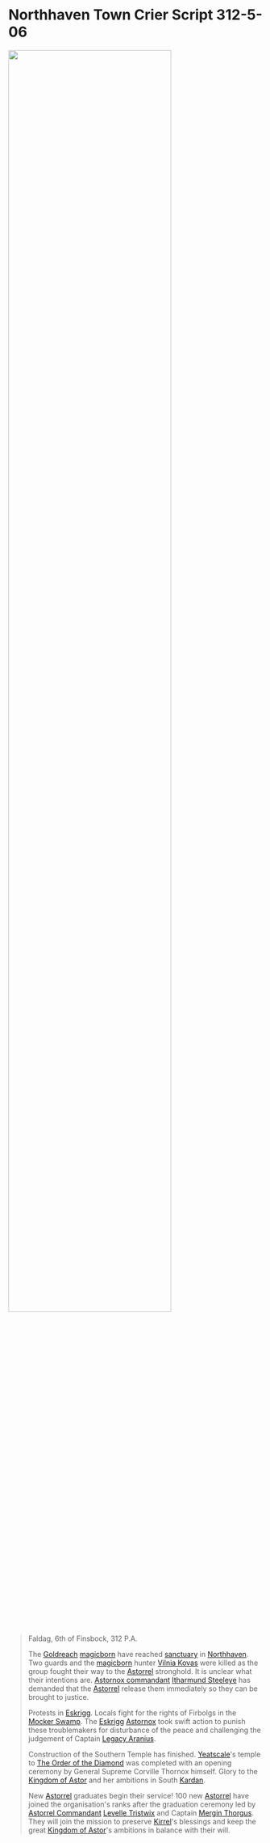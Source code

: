 # Northhaven Town Crier Script 312-5-06

<img src="../../images/papers/letters/northhaven-town-crier-script-312-5-06.png" width="80%" />

> Faldag, 6th of Finsbock, 312 P.A.
>
> The [Goldreach](../../../astarus/civilisations/kingdom-of-astor/settlements/goldreach/README.md) [magicborn](../../../astarus/civilisations/kingdom-of-astor/magicborn.md) have reached [sanctuary](../../../astarus/civilisations/kingdom-of-astor/organisations/astorrel/sanctuary.md) in [Northhaven](../../../astarus/places/cities/northhaven.md). Two guards and the [magicborn](../../../astarus/civilisations/kingdom-of-astor/magicborn.md) hunter [Vilnia Kovas](../../../astarus/people/vilnia-kovas.md) were killed as the group fought their way to the [Astorrel](../../../astarus/civilisations/kingdom-of-astor/organisations/astorrel/astorrel.md) stronghold. It is unclear what their intentions are. [Astornox commandant](../../../astarus/civilisations/kingdom-of-astor/organisations/astornox/ranks/7-commandant.md) [Itharmund Steeleye](../../../astarus/people/itharmund-steeleye.md) has demanded that the [Astorrel](../../../astarus/civilisations/kingdom-of-astor/organisations/astorrel/astorrel.md) release them immediately so they can be brought to justice.
>
> Protests in [Eskrigg](../../../astarus/places/cities/eskrigg.md). Locals fight for the rights of Firbolgs in the [Mocker Swamp](../../../astarus/places/forests/mocker-swamp.md). The [Eskrigg](../../../astarus/places/cities/eskrigg.md) [Astornox](../../../astarus/civilisations/kingdom-of-astor/organisations/astornox/astornox.md) took swift action to punish these troublemakers for disturbance of the peace and challenging the judgement of Captain [Legacy Aranius](../../../astarus/people/legacy-aranius.md).
>
> Construction of the Southern Temple has finished. [Yeatscale](../../../astarus/places/cities/yeatscale.md)'s temple to [The Order of the Diamond](../../../astarus/gods/the-order-of-the-diamond.md) was completed with an opening ceremony by General Supreme Corville Thornox himself. Glory to the [Kingdom of Astor](../../../astarus/civilisations/kingdom-of-astor/README.md) and her ambitions in South [Kardan](../../../astarus/places/continents/kardan.md).
>
> New [Astorrel](../../../astarus/civilisations/kingdom-of-astor/organisations/astorrel/astorrel.md) graduates begin their service! 100 new [Astorrel](../../../astarus/civilisations/kingdom-of-astor/organisations/astorrel/astorrel.md) have joined the organisation's ranks after the graduation ceremony led by [Astorrel Commandant](../../../astarus/civilisations/kingdom-of-astor/organisations/astorrel/ranks/8-commandant.md) [Levelle Tristwix](../../../astarus/people/levelle-tristwix.md) and Captain [Mergin Thorgus](../../../astarus/people/mergin-thorgus.md). They will join the mission to preserve [Kirrel](../../../astarus/gods/gods/kirrel.md)'s blessings and keep the great [Kingdom of Astor](../../../astarus/civilisations/kingdom-of-astor/README.md)'s ambitions in balance with their will.

